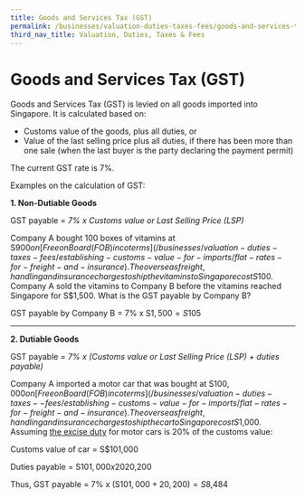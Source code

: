 ```yaml
---
title: Goods and Services Tax (GST)
permalink: /businesses/valuation-duties-taxes-fees/goods-and-services-tax-gst
third_nav_title: Valuation, Duties, Taxes & Fees
---
```


# Goods and Services Tax (GST)

Goods and Services Tax (GST) is levied on all goods imported into Singapore. It is calculated based on:

-   Customs value of the goods, plus all duties, or
-   Value of the last selling price plus all duties, if there has been more than one sale (when the last buyer is the party declaring the payment permit)

The current GST rate is 7%.

Examples on the calculation of GST:

**1.  Non-Dutiable Goods**
   
GST payable = *7% x Customs value or Last Selling Price (LSP)*

Company A bought 100 boxes of vitamins at S$900 on  [Free on Board (FOB) incoterms](/businesses/valuation-duties-taxes-fees/establishing-customs-value-for-imports/flat-rates-for-freight-and-insurance). The overseas freight, handling and insurance charges to ship the vitamins to Singapore cost S$100. Company A sold the vitamins to Company B before the vitamins reached Singapore for S$1,500. What is the GST payable by Company B?

GST payable by Company B = 7% x S$1,500=S$105

---

**2.  Dutiable Goods**
    
GST payable = *7% x (Customs value or Last Selling Price (LSP) + duties payable)*

Company A imported a motor car that was bought at S$100,000 on  [Free on Board (FOB) incoterms](/businesses/valuation-duties-taxes--fees/establishing-customs-value-for-imports/flat-rates-for-freight-and-insurance). The overseas freight, handling and insurance charges to ship the car to Singapore cost S$1,000. Assuming  [the excise duty](/businesses/valuation-duties-taxes-and-fees/duties-and-dutiable-goods)  for motor cars is 20% of the customs value:

Customs value of car = S$101,000

Duties payable = S$101,000 x 20%=S$20,200

Thus, GST payable = 7% x (S$101,000 + 20,200)=S$8,484
